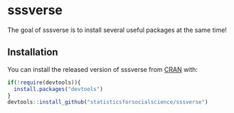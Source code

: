
<!-- README.md is generated from README.Rmd. Please edit that file -->

# sssverse

The goal of sssverse is to install several useful packages at the same
time\!

## Installation

You can install the released version of sssverse from
[CRAN](https://CRAN.R-project.org) with:

``` r
if(!require(devtools)){
  install.packages("devtools")
}
devtools::install_github("statisticsforsocialscience/sssverse")
```
